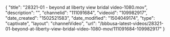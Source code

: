 {
    "title": "28321-01 - beyond at liberty view bridal video-1080.mov",
    "description": "",
    "channelid": "111091684",
    "videoid": "109982917",
    "date_created": "1502521583",
    "date_modified": "1504049174",
    "type": "captivate",
    "layout": "channelVideo",
    "url": "\/bbbusa-latest-videos\/28321-01-beyond-at-liberty-view-bridal-video-1080-mov\/111091684-109982917"
}